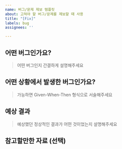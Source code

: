 ```yaml
---
name: 버그/문제 제보 템플릿
about: 고쳐야 할 버그/문제를 제보할 때 사용
title: "[Fix]"
labels: bug
assignees: ''

---
```


## 어떤 버그인가요?

> 어떤 버그인지 간결하게 설명해주세요

## 어떤 상황에서 발생한 버그인가요?

> 가능하면 Given-When-Then 형식으로 서술해주세요

## 예상 결과

> 예상했던 정상적인 결과가 어떤 것이었는지 설명해주세요

## 참고할만한 자료 (선택)
